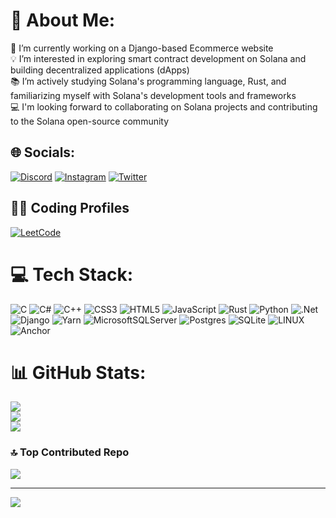 # 💫 About Me:
🔭 I’m currently working on a Django-based Ecommerce website<br>💡 I’m interested in exploring smart contract development on Solana and building decentralized applications (dApps)<br>📚 I’m actively studying Solana's programming language, Rust, and familiarizing myself with Solana's development tools and frameworks<br>💻 I'm looking forward to collaborating on Solana projects and contributing to the Solana open-source community<br>


## 🌐 Socials:
[![Discord](https://img.shields.io/badge/Discord-%237289DA.svg?logo=discord&logoColor=white)](https://discord.gg/nWfm2CGF) [![Instagram](https://img.shields.io/badge/Instagram-%23E4405F.svg?logo=Instagram&logoColor=white)](https://instagram.com/dhruv.__.0401) [![Twitter](https://img.shields.io/badge/Twitter-%231DA1F2.svg?logo=Twitter&logoColor=white)](https://twitter.com/Encoder_17) 

## 👨‍💻 Coding Profiles
[![LeetCode](https://img.shields.io/badge/LeetCode-%23FFA116.svg?logo=leetcode&logoColor=white)](https://leetcode.com/Encoder_007) 

# 💻 Tech Stack:
![C](https://img.shields.io/badge/c-%2300599C.svg?style=for-the-badge&logo=c&logoColor=white) ![C#](https://img.shields.io/badge/c%23-%23239120.svg?style=for-the-badge&logo=c-sharp&logoColor=white) ![C++](https://img.shields.io/badge/c++-%2300599C.svg?style=for-the-badge&logo=c%2B%2B&logoColor=white) ![CSS3](https://img.shields.io/badge/css3-%231572B6.svg?style=for-the-badge&logo=css3&logoColor=white) ![HTML5](https://img.shields.io/badge/html5-%23E34F26.svg?style=for-the-badge&logo=html5&logoColor=white) ![JavaScript](https://img.shields.io/badge/javascript-%23323330.svg?style=for-the-badge&logo=javascript&logoColor=%23F7DF1E) ![Rust](https://img.shields.io/badge/rust-%23000000.svg?style=for-the-badge&logo=rust&logoColor=white) ![Python](https://img.shields.io/badge/python-3670A0?style=for-the-badge&logo=python&logoColor=ffdd54) ![.Net](https://img.shields.io/badge/.NET-5C2D91?style=for-the-badge&logo=.net&logoColor=white) ![Django](https://img.shields.io/badge/django-%23092E20.svg?style=for-the-badge&logo=django&logoColor=white) ![Yarn](https://img.shields.io/badge/yarn-%232C8EBB.svg?style=for-the-badge&logo=yarn&logoColor=white) ![MicrosoftSQLServer](https://img.shields.io/badge/Microsoft%20SQL%20Sever-CC2927?style=for-the-badge&logo=microsoft%20sql%20server&logoColor=white) ![Postgres](https://img.shields.io/badge/postgres-%23316192.svg?style=for-the-badge&logo=postgresql&logoColor=white) ![SQLite](https://img.shields.io/badge/sqlite-%2307405e.svg?style=for-the-badge&logo=sqlite&logoColor=white) ![LINUX](https://img.shields.io/badge/Linux-FCC624?style=for-the-badge&logo=linux&logoColor=black) ![Anchor](https://img.shields.io/badge/Anchor-%232C8EBB.svg?style=for-the-badge&logo=anchor&logoColor=white)

# 📊 GitHub Stats:
![](https://github-readme-stats.vercel.app/api?username=DhruvPatel0401&theme=radical&hide_border=false&include_all_commits=true&count_private=true)<br/>
![](https://github-readme-streak-stats.herokuapp.com/?user=DhruvPatel0401&theme=radical&hide_border=false)<br/>
![](https://github-readme-stats.vercel.app/api/top-langs/?username=DhruvPatel0401&theme=radical&hide_border=false&include_all_commits=true&count_private=true&layout=compact)

### 🔝 Top Contributed Repo
![](https://github-contributor-stats.vercel.app/api?username=DhruvPatel0401&limit=5&theme=radical&combine_all_yearly_contributions=true)

---
[![](https://visitcount.itsvg.in/api?id=DhruvPatel0401&icon=5&color=0)](https://visitcount.itsvg.in)
